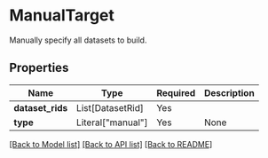 # ManualTarget

Manually specify all datasets to build.

## Properties
| Name | Type | Required | Description |
| ------------ | ------------- | ------------- | ------------- |
**dataset_rids** | List[DatasetRid] | Yes |  |
**type** | Literal["manual"] | Yes | None |


[[Back to Model list]](../../../../README.md#models-v2-link) [[Back to API list]](../../../../README.md#apis-v2-link) [[Back to README]](../../../../README.md)
